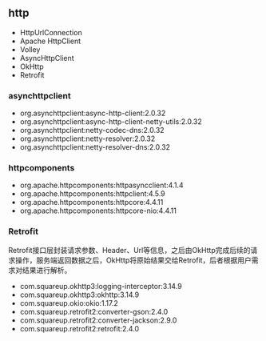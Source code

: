 ## http
- HttpUrlConnection
- Apache HttpClient
- Volley
- AsyncHttpClient
- OkHttp
- Retrofit

### asynchttpclient
- org.asynchttpclient:async-http-client:2.0.32
- org.asynchttpclient:async-http-client-netty-utils:2.0.32
- org.asynchttpclient:netty-codec-dns:2.0.32
- org.asynchttpclient:netty-resolver:2.0.32
- org.asynchttpclient:netty-resolver-dns:2.0.32

### httpcomponents
- org.apache.httpcomponents:httpasyncclient:4.1.4
- org.apache.httpcomponents:httpclient:4.5.9
- org.apache.httpcomponents:httpcore:4.4.11
- org.apache.httpcomponents:httpcore-nio:4.4.11


### Retrofit
Retrofit接口层封装请求参数、Header、Url等信息，之后由OkHttp完成后续的请求操作，服务端返回数据之后，OkHttp将原始结果交给Retrofit，后者根据用户需求对结果进行解析。

- com.squareup.okhttp3:logging-interceptor:3.14.9
- com.squareup.okhttp3:okhttp:3.14.9
- com.squareup.okio:okio:1.17.2
- com.squareup.retrofit2:converter-gson:2.4.0
- com.squareup.retrofit2:converter-jackson:2.9.0
- com.squareup.retrofit2:retrofit:2.4.0
